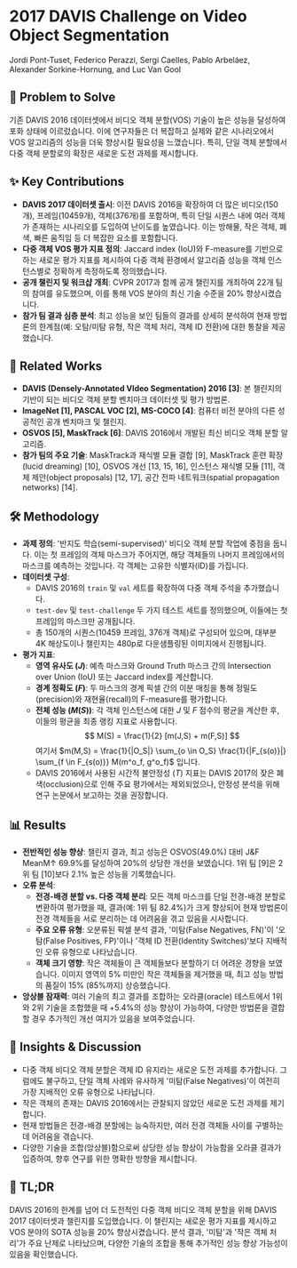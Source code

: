 # 2017 DAVIS Challenge on Video Object Segmentation

Jordi Pont-Tuset, Federico Perazzi, Sergi Caelles, Pablo Arbeláez, Alexander Sorkine-Hornung, and Luc Van Gool

## 🧩 Problem to Solve

기존 DAVIS 2016 데이터셋에서 비디오 객체 분할(VOS) 기술이 높은 성능을 달성하여 포화 상태에 이르렀습니다. 이에 연구자들은 더 복잡하고 실제와 같은 시나리오에서 VOS 알고리즘의 성능을 더욱 향상시킬 필요성을 느꼈습니다. 특히, 단일 객체 분할에서 다중 객체 분할로의 확장은 새로운 도전 과제를 제시합니다.

## ✨ Key Contributions

- **DAVIS 2017 데이터셋 출시**: 이전 DAVIS 2016을 확장하여 더 많은 비디오(150개), 프레임(10459개), 객체(376개)를 포함하며, 특히 단일 시퀀스 내에 여러 객체가 존재하는 시나리오를 도입하여 난이도를 높였습니다. 이는 방해물, 작은 객체, 폐색, 빠른 움직임 등 더 복잡한 요소를 포함합니다.
- **다중 객체 VOS 평가 지표 정의**: Jaccard index (IoU)와 F-measure를 기반으로 하는 새로운 평가 지표를 제시하여 다중 객체 환경에서 알고리즘 성능을 객체 인스턴스별로 정확하게 측정하도록 정의했습니다.
- **공개 챌린지 및 워크샵 개최**: CVPR 2017과 함께 공개 챌린지를 개최하여 22개 팀의 참여를 유도했으며, 이를 통해 VOS 분야의 최신 기술 수준을 20% 향상시켰습니다.
- **참가 팀 결과 심층 분석**: 최고 성능을 보인 팀들의 결과를 상세히 분석하여 현재 방법론의 한계점(예: 오탐/미탐 유형, 작은 객체 처리, 객체 ID 전환)에 대한 통찰을 제공했습니다.

## 📎 Related Works

- **DAVIS (Densely-Annotated VIdeo Segmentation) 2016 [3]**: 본 챌린지의 기반이 되는 비디오 객체 분할 벤치마크 데이터셋 및 평가 방법론.
- **ImageNet [1], PASCAL VOC [2], MS-COCO [4]**: 컴퓨터 비전 분야의 다른 성공적인 공개 벤치마크 및 챌린지.
- **OSVOS [5], MaskTrack [6]**: DAVIS 2016에서 개발된 최신 비디오 객체 분할 알고리즘.
- **참가 팀의 주요 기술**: MaskTrack과 재식별 모듈 결합 [9], MaskTrack 훈련 확장 (lucid dreaming) [10], OSVOS 개선 [13, 15, 16], 인스턴스 재식별 모듈 [11], 객체 제안(object proposals) [12, 17], 공간 전파 네트워크(spatial propagation networks) [14].

## 🛠️ Methodology

- **과제 정의**: '반지도 학습(semi-supervised)' 비디오 객체 분할 작업에 중점을 둡니다. 이는 첫 프레임의 객체 마스크가 주어지면, 해당 객체들의 나머지 프레임에서의 마스크를 예측하는 것입니다. 각 객체는 고유한 식별자(ID)를 가집니다.
- **데이터셋 구성**:
  - DAVIS 2016의 `train` 및 `val` 세트를 확장하여 다중 객체 주석을 추가했습니다.
  - `test-dev` 및 `test-challenge` 두 가지 테스트 세트를 정의했으며, 이들에는 첫 프레임의 마스크만 공개됩니다.
  - 총 150개의 시퀀스(10459 프레임, 376개 객체)로 구성되어 있으며, 대부분 4K 해상도이나 챌린지는 480p로 다운샘플링된 이미지에서 진행됩니다.
- **평가 지표**:
  - **영역 유사도 ($J$)**: 예측 마스크와 Ground Truth 마스크 간의 Intersection over Union (IoU) 또는 Jaccard index를 계산합니다.
  - **경계 정확도 ($F$)**: 두 마스크의 경계 픽셀 간의 이분 매칭을 통해 정밀도(precision)와 재현율(recall)의 F-measure를 평가합니다.
  - **전체 성능 ($M(S)$)**: 각 객체 인스턴스에 대한 $J$ 및 $F$ 점수의 평균을 계산한 후, 이들의 평균을 최종 랭킹 지표로 사용합니다.
    $$ M(S) = \frac{1}{2} [m(J,S) + m(F,S)] $$
        여기서 $m(M,S) = \frac{1}{|O_S|} \sum_{o \in O_S} \frac{1}{|F_{s(o)}|} \sum_{f \in F_{s(o)}} M(m^o_f, g^o_f)$ 입니다.
  - DAVIS 2016에서 사용된 시간적 불안정성 ($T$) 지표는 DAVIS 2017의 잦은 폐색(occlusion)으로 인해 주요 평가에서는 제외되었으나, 안정성 분석을 위해 연구 논문에서 보고하는 것을 권장합니다.

## 📊 Results

- **전반적인 성능 향상**: 챌린지 결과, 최고 성능은 OSVOS(49.0%) 대비 J&F MeanM$\uparrow$ 69.9%를 달성하여 20%의 상당한 개선을 보였습니다. 1위 팀 [9]은 2위 팀 [10]보다 2.1% 높은 성능을 기록했습니다.
- **오류 분석**:
  - **전경-배경 분할 vs. 다중 객체 분리**: 모든 객체 마스크를 단일 전경-배경 분할로 변환하여 평가했을 때, 결과(예: 1위 팀 82.4%)가 크게 향상되어 현재 방법론이 전경 객체들을 서로 분리하는 데 어려움을 겪고 있음을 시사합니다.
  - **주요 오류 유형**: 오분류된 픽셀 분석 결과, '미탐(False Negatives, FN)'이 '오탐(False Positives, FP)'이나 '객체 ID 전환(Identity Switches)'보다 지배적인 오류 유형으로 나타났습니다.
  - **객체 크기 영향**: 작은 객체들이 큰 객체들보다 분할하기 더 어려운 경향을 보였습니다. 이미지 영역의 5% 미만인 작은 객체들을 제거했을 때, 최고 성능 방법의 품질이 15% (85%까지) 상승했습니다.
- **앙상블 잠재력**: 여러 기술의 최고 결과를 조합하는 오라클(oracle) 테스트에서 1위와 2위 기술을 조합했을 때 +5.4%의 성능 향상이 가능하여, 다양한 방법론을 결합할 경우 추가적인 개선 여지가 있음을 보여주었습니다.

## 🧠 Insights & Discussion

- 다중 객체 비디오 객체 분할은 객체 ID 유지라는 새로운 도전 과제를 추가합니다. 그럼에도 불구하고, 단일 객체 사례와 유사하게 '미탐(False Negatives)'이 여전히 가장 지배적인 오류 유형으로 나타납니다.
- 작은 객체의 존재는 DAVIS 2016에서는 관찰되지 않았던 새로운 도전 과제를 제기합니다.
- 현재 방법들은 전경-배경 분할에는 능숙하지만, 여러 전경 객체들 사이를 구별하는 데 어려움을 겪습니다.
- 다양한 기술을 조합(앙상블)함으로써 상당한 성능 향상이 가능함을 오라클 결과가 입증하여, 향후 연구를 위한 명확한 방향을 제시합니다.

## 📌 TL;DR

DAVIS 2016의 한계를 넘어 더 도전적인 다중 객체 비디오 객체 분할을 위해 DAVIS 2017 데이터셋과 챌린지를 도입했습니다. 이 챌린지는 새로운 평가 지표를 제시하고 VOS 분야의 SOTA 성능을 20% 향상시켰습니다. 분석 결과, '미탐'과 '작은 객체 처리'가 주요 난제로 나타났으며, 다양한 기술의 조합을 통해 추가적인 성능 향상 가능성이 있음을 확인했습니다.
